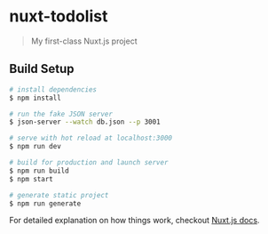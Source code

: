 # nuxt-todolist

> My first-class Nuxt.js project

## Build Setup

```bash
# install dependencies
$ npm install

# run the fake JSON server
$ json-server --watch db.json --p 3001

# serve with hot reload at localhost:3000
$ npm run dev

# build for production and launch server
$ npm run build
$ npm start

# generate static project
$ npm run generate
```

For detailed explanation on how things work, checkout [Nuxt.js docs](https://nuxtjs.org).
